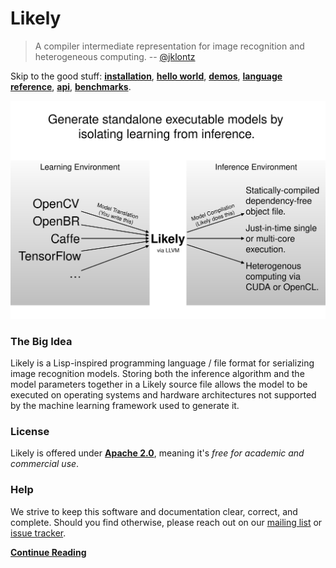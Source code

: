 Likely
======
> A compiler intermediate representation for image recognition and heterogeneous computing.
> -- [@jklontz](https://github.com/jklontz)

Skip to the good stuff: **[installation](?href=README.md)**,
                        **[hello world](?href=share/likely/hello_world/README.md)**,
                        **[demos](?href=demos)**,
                        **[language reference](https://s3.amazonaws.com/liblikely/latex/standard.pdf)**,
                        **[api](https://s3.amazonaws.com/liblikely/doxygen/index.html)**,
                        **[benchmarks](?href=benchmarks)**.

<img src="/share/likely/CompilerIR.svg" width="768">

### The Big Idea
Likely is a Lisp-inspired programming language / file format for serializing image recognition models.
Storing both the inference algorithm and the model parameters together in a Likely source file allows the model to be executed on operating systems and hardware architectures not supported by the machine learning framework used to generate it.

### License
Likely is offered under **[Apache 2.0](LICENSE.txt)**, meaning it's *free for academic and commercial use*.

### Help
We strive to keep this software and documentation clear, correct, and complete. Should you find otherwise, please reach out on our [mailing list](https://groups.google.com/forum/#!forum/likely-dev) or [issue tracker](https://github.com/biometrics/likely/issues).

**[Continue Reading](https://s3.amazonaws.com/liblikely/latex/standard.pdf)**
